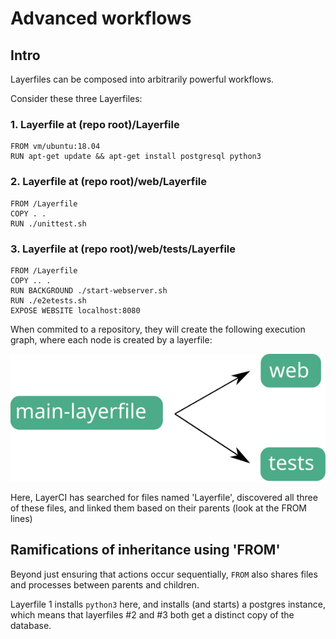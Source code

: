 # Advanced workflows

## Intro
Layerfiles can be composed into arbitrarily powerful workflows.

Consider these three Layerfiles:

### 1. Layerfile at (repo root)/Layerfile
```Layerfile
FROM vm/ubuntu:18.04
RUN apt-get update && apt-get install postgresql python3
```

### 2. Layerfile at (repo root)/web/Layerfile
```Layerfile
FROM /Layerfile
COPY . .
RUN ./unittest.sh
```

### 3. Layerfile at (repo root)/web/tests/Layerfile
```Layerfile
FROM /Layerfile
COPY .. .
RUN BACKGROUND ./start-webserver.sh
RUN ./e2etests.sh
EXPOSE WEBSITE localhost:8080
```


When commited to a repository, they will create the following execution graph, where each node is created by a layerfile:

![Advanced workflow graph example](../resources/advanced-workflows-intro-graph.svg)

Here, LayerCI has searched for files named 'Layerfile', discovered all three of these files, and linked them based on their parents (look at the FROM lines)

## Ramifications of inheritance using 'FROM'

Beyond just ensuring that actions occur sequentially, `FROM` also shares files and processes between parents and children.

Layerfile 1 installs `python3` here, and installs (and starts) a postgres instance, which means that layerfiles #2 and #3 both get a distinct copy of the database.